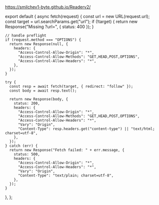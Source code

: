 https://smilchev1-byte.github.io/Readerv2/



export default {
  async fetch(request) {
    const url = new URL(request.url);
    const target = url.searchParams.get("url");
    if (!target) {
      return new Response("Missing ?url=", { status: 400 });
    }

    // handle preflight
    if (request.method === "OPTIONS") {
      return new Response(null, {
        headers: {
          "Access-Control-Allow-Origin": "*",
          "Access-Control-Allow-Methods": "GET,HEAD,POST,OPTIONS",
          "Access-Control-Allow-Headers": "*",
        },
      });
    }

    try {
      const resp = await fetch(target, { redirect: "follow" });
      const body = await resp.text();

      return new Response(body, {
        status: 200,
        headers: {
          "Access-Control-Allow-Origin": "*",
          "Access-Control-Allow-Methods": "GET,HEAD,POST,OPTIONS",
          "Access-Control-Allow-Headers": "*",
          "Vary": "Origin",
          "Content-Type": resp.headers.get("content-type") || "text/html; charset=utf-8",
        },
      });
    } catch (err) {
      return new Response("Fetch failed: " + err.message, {
        status: 500,
        headers: {
          "Access-Control-Allow-Origin": "*",
          "Access-Control-Allow-Headers": "*",
          "Vary": "Origin",
          "Content-Type": "text/plain; charset=utf-8",
        },
      });
    }
  },
};
